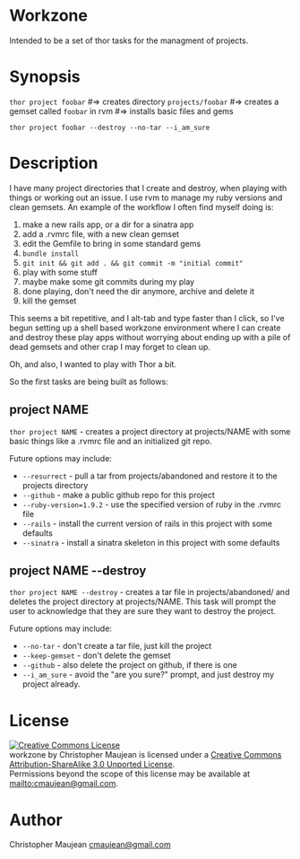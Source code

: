 Workzone
========

Intended to be a set of thor tasks for the managment of projects. 

Synopsis
========
  `thor project foobar`
    #=> creates directory `projects/foobar`
    #=> creates a gemset called `foobar` in rvm
    #=> installs basic files and gems
    
  `thor project foobar --destroy --no-tar --i_am_sure`

Description
===========

I have many project directories that I create and destroy, when playing 
with things or working out an issue. I use rvm to manage my ruby versions 
and clean gemsets. An example of the workflow I often find myself doing is: 

1. make a new rails app, or a dir for a sinatra app
2. add a .rvmrc file, with a new clean gemset
3. edit the Gemfile to bring in some standard gems
4. `bundle install`
5. `git init && git add . && git commit -m "initial commit"`
6. play with some stuff
7. maybe make some git commits during my play
8. done playing, don't need the dir anymore, archive and delete it
9. kill the gemset

This seems a bit repetitive, and I alt-tab and type faster than I click, so 
I've begun setting up a shell based workzone environment where I can create 
and destroy these play apps without worrying about ending up with a pile of 
dead gemsets and other crap I may forget to clean up. 

Oh, and also, I wanted to play with Thor a bit.

So the first tasks are being built as follows:

project NAME
------------

`thor project NAME` - creates a project directory at projects/NAME with some basic 
things like a .rvmrc file and an initialized git repo. 

Future options may include:

* `--resurrect` - pull a tar from projects/abandoned and restore it to the projects directory
* `--github` - make a public github repo for this project
* `--ruby-version=1.9.2` - use the specified version of ruby in the .rvmrc file
* `--rails` - install the current version of rails in this project with some defaults
* `--sinatra` - install a sinatra skeleton in this project with some defaults

project NAME --destroy
----------------------

`thor project NAME --destroy` - creates a tar file in projects/abandoned/ and 
deletes the project directory at projects/NAME. This task will prompt the user to acknowledge
that they are sure they want to destroy the project. 

Future options may include:

* `--no-tar` - don't create a tar file, just kill the project
* `--keep-gemset` - don't delete the gemset
* `--github` - also delete the project on github, if there is one
* `--i_am_sure` - avoid the "are you sure?" prompt, and just destroy my 
project already.

License
=======

<a rel="license" href="http://creativecommons.org/licenses/by-sa/3.0/"><img alt="Creative Commons License" style="border-width:0" src="http://i.creativecommons.org/l/by-sa/3.0/88x31.png" /></a><br /><span xmlns:dct="http://purl.org/dc/terms/" href="http://purl.org/dc/dcmitype/Text" property="dct:title" rel="dct:type">workzone</span> by <span xmlns:cc="http://creativecommons.org/ns#" property="cc:attributionName">Christopher Maujean</span> is licensed under a <a rel="license" href="http://creativecommons.org/licenses/by-sa/3.0/">Creative Commons Attribution-ShareAlike 3.0 Unported License</a>.<br />Permissions beyond the scope of this license may be available at <a xmlns:cc="http://creativecommons.org/ns#" href="mailto:cmaujean@gmail.com" rel="cc:morePermissions">mailto:cmaujean@gmail.com</a>.


Author
======
Christopher Maujean <cmaujean@gmail.com>
